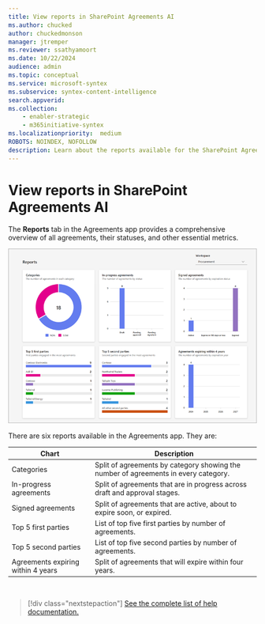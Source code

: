 ```yaml
---
title: View reports in SharePoint Agreements AI
ms.author: chucked
author: chuckedmonson
manager: jtremper
ms.reviewer: ssathyamoort
ms.date: 10/22/2024
audience: admin
ms.topic: conceptual
ms.service: microsoft-syntex
ms.subservice: syntex-content-intelligence
search.appverid: 
ms.collection: 
    - enabler-strategic
    - m365initiative-syntex
ms.localizationpriority:  medium
ROBOTS: NOINDEX, NOFOLLOW
description: Learn about the reports available for the SharePoint Agreements AI solution.
---
```


# View reports in SharePoint Agreements AI

The **Reports** tab in the Agreements app provides a comprehensive overview of all agreements, their statuses, and other essential metrics.

   ![A screenshot of the Reports page.](../../media/content-understanding/agreements-reports.png)

There are six reports available in the Agreements app. They are:

|Chart  |Description  |
|---------|---------|
|Categories | Split of agreements by category showing the number of agreements in every category.         |
|In-progress agreements | Split of agreements that are in progress across draft and approval stages.|
|Signed agreements | Split of agreements that are active, about to expire soon, or expired.|
|Top 5 first parties | List of top five first parties by number of agreements.|
|Top 5 second parties | List of top five second parties by number of agreements.|
|Agreements expiring within 4 years | Split of agreements that will expire within four years.|

<br>

> [!div class="nextstepaction"]
> [See the complete list of help documentation.](agreements-overview.md#help-documentation)
